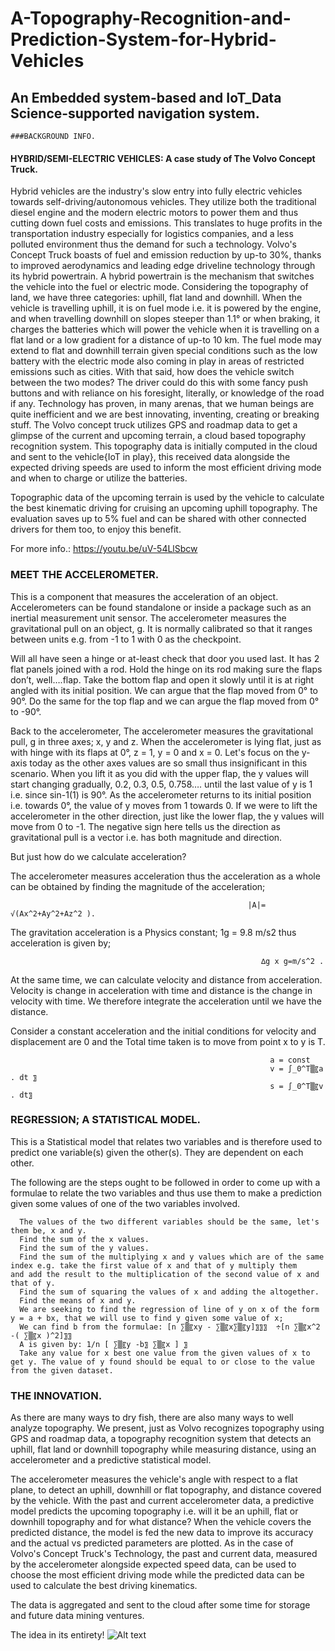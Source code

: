 # A-Topography-Recognition-and-Prediction-System-for-Hybrid-Vehicles
## An Embedded system-based and IoT_Data Science-supported navigation system.

	###BACKGROUND INFO.
 
 
####	HYBRID/SEMI-ELECTRIC VEHICLES: A case study of The Volvo Concept Truck.
 
Hybrid vehicles are the industry's slow entry into fully electric vehicles towards self-driving/autonomous vehicles. They utilize both the traditional diesel engine and the modern electric motors to power them and thus cutting down fuel costs and emissions. This translates to huge profits in the transportation industry especially for logistics companies, and a less polluted environment thus the demand for such a technology. 
Volvo's Concept Truck boasts of fuel and emission reduction by up-to 30%, thanks to improved aerodynamics and leading edge driveline technology through its hybrid powertrain. A hybrid powertrain is the mechanism that switches the vehicle into the fuel or electric mode. Considering the topography of land, we have three categories: uphill, flat land and downhill. When the vehicle is travelling uphill, it is on fuel mode i.e. it is powered by the engine, and when travelling downhill on slopes steeper than 1.1° or when braking, it charges the batteries which will power the vehicle when it is travelling on a flat land or a low gradient for a distance of up-to 10 km. The fuel mode may extend to flat and downhill terrain given special conditions such as the low battery with the electric mode also coming in play in areas of restricted emissions such as cities. With that said, how does the vehicle switch between the two modes? The driver could do this with some fancy push buttons and with reliance on his foresight, literally, or knowledge of the road if any. Technology has proven, in many arenas, that we human beings are quite inefficient and we are best innovating, inventing, creating or breaking stuff. The Volvo concept truck utilizes GPS and roadmap data to get a glimpse of the current and upcoming terrain, a cloud based topography recognition system. This topography data is initially computed in the cloud and sent to the vehicle{IoT in play}, this received data alongside the expected driving speeds are used to inform the most efficient driving mode and when to charge or utilize the batteries.
 
Topographic data of the upcoming terrain is used by the vehicle to calculate the best kinematic driving for cruising an upcoming uphill topography. 
The evaluation saves up to 5% fuel and can be shared with other connected drivers for them too, to enjoy this benefit.
 
For more info.:  https://youtu.be/uV-54LlSbcw
 
###	MEET THE ACCELEROMETER.
 
This is a component that measures the acceleration of an object.
Accelerometers can be found standalone or inside a package such as an inertial measurement unit sensor.
The accelerometer measures the gravitational pull on an object, g. It is normally calibrated so that it ranges between units e.g. from -1 to 1 with 0 as the checkpoint.
 
Will all have seen a hinge or at-least check that door you used last. It has 2 flat panels joined with a rod.
Hold the hinge on its rod making sure the flaps don’t, well….flap. Take the bottom flap and open it slowly until it is at right angled with its initial position. We can argue that the flap moved from 0° to 90°. Do the same for the top flap and we can argue the flap moved from 0° to -90°.
 
Back to the accelerometer,  The accelerometer measures the gravitational pull, g in three axes; x, y and z.
When the accelerometer is lying flat, just as with hinge with its flaps at 0°, z = 1, y = 0 and x = 0. Let's focus on the y-axis today as the other axes values are so small thus insignificant in this scenario. When you lift it as you did with the upper flap, the y values will start changing gradually, 0.2, 0.3, 0.5, 0.758…. until the last value of y is 1 i.e. since sin-1(1) is 90°. As the accelerometer returns to its initial position i.e. towards 0°, the value of y moves from 1 towards 0.
If we were to lift the accelerometer in the other direction, just like the lower flap, the y values will move from 0 to -1. The negative sign here tells us the direction as gravitational pull is a vector i.e. has both magnitude and direction.
 
But just how do we calculate acceleration? 
 
The accelerometer measures acceleration thus the acceleration as a whole can be obtained by finding the magnitude of the acceleration; 
 
                                                         |A|= √(Ax^2+Ay^2+Az^2 ).
 
The gravitation acceleration is a Physics constant; 1g = 9.8 m/s2 thus acceleration is given by;
      
                                                            ∆g x g=m/s^2 .
 
At the same time, we can calculate velocity and distance from acceleration. Velocity is change in acceleration with time and distance is the change in velocity with time. We therefore integrate the acceleration until we have the distance.
 
Consider a constant acceleration and the initial conditions for velocity and displacement are 0 and the Total time taken is to move from point x to y is T.
 
                                                              a = const
                                                              v = ∫_0^T▒〖a . dt 〗 
                                                              s = ∫_0^T▒〖v . dt〗

###	REGRESSION; A STATISTICAL MODEL.
 
This is a Statistical model that relates two variables and is therefore used to predict one variable(s) given the other(s). They are dependent on each other.
 
The following are the steps ought to be followed in order to come up with a formulae to relate the two variables and thus use them to make a prediction given some values of one of the two variables involved.
 
      The values of the two different variables should be the same, let's them be, x and y.
      Find the sum of the x values.
      Find the sum of the y values.
      Find the sum of the multiplying x and y values which are of the same index e.g. take the first value of x and that of y multiply them         and add the result to the multiplication of the second value of x and that of y.
      Find the sum of squaring the values of x and adding the altogether.
      Find the means of x and y.
      We are seeking to find the regression of line of y on x of the form y = a + bx, that we will use to find y given some value of x; 
      We can find b from the formulae: [n ∑▒〖xy - ∑▒〖x∑▒〖y]〗〗〗  ÷[n ∑▒〖x^2  -( ∑▒〖x )^2]〗〗
      A is given by: 1/n [ ∑▒〖y -b〗 ∑▒〖x ] 〗
      Take any value for x best one value from the given values of x to get y. The value of y found should be equal to or close to the value          from the given dataset.
 
###	THE INNOVATION.
 
As there are many ways to dry fish, there are also many ways to well analyze topography. We present, just as Volvo recognizes topography using GPS and roadmap data, a topography recognition system that detects an uphill, flat land or downhill topography while measuring distance, using an accelerometer and a predictive statistical model.
 
The accelerometer measures the vehicle's angle with respect to a flat plane, to detect an uphill, downhill or flat topography, and distance covered by the vehicle. With the past and current accelerometer data, a predictive model predicts the upcoming topography i.e. will it be an uphill, flat or downhill topography and for what distance? When the vehicle covers the predicted distance, the model is fed the new data to improve its accuracy and the actual vs predicted parameters are plotted. As in the case of Volvo's Concept Truck's Technology, the past and current data, measured by the accelerometer alongside expected speed data, can be used to choose the most efficient driving mode while the predicted data can be used to calculate the best driving kinematics.
 
The data is aggregated and sent to the cloud after some time for storage and future data mining ventures. 
 
 The idea in its entirety! ![Alt text]()



